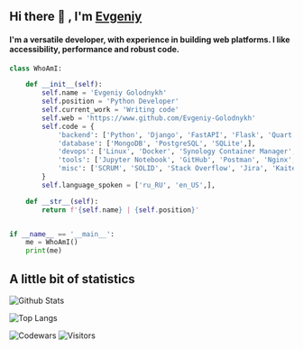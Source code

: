 ## Hi there 👋 , I'm [Evgeniy](https://www.github.com/Evgeniy-Golodnykh)

#### I'm a versatile developer, with experience in building web platforms. I like accessibility, performance and robust code.

```python
class WhoAmI:

    def __init__(self):
        self.name = 'Evgeniy Golodnykh'
        self.position = 'Python Developer'
        self.current_work = 'Writing code'
        self.web = 'https://www.github.com/Evgeniy-Golodnykh'
        self.code = {
            'backend': ['Python', 'Django', 'FastAPI', 'Flask', 'Quart',],
            'database': ['MongoDB', 'PostgreSQL', 'SQLite',],
            'devops': ['Linux', 'Docker', 'Synology Container Manager', 'GitHub Actions', 'Grafana',],
            'tools': ['Jupyter Notebook', 'GitHub', 'Postman', 'Nginx', 'Synology Virtual Machine Manager',],
            'misc': ['SCRUM', 'SOLID', 'Stack Overflow', 'Jira', 'Kaiten', 'Notion', 'ChatGPT',],
        }
        self.language_spoken = ['ru_RU', 'en_US',],

    def __str__(self):
        return f'{self.name} | {self.position}'


if __name__ == '__main__':
    me = WhoAmI()
    print(me)
```

## A little bit of statistics
![Github Stats](https://github-readme-stats.vercel.app/api?username=Evgeniy-Golodnykh&show_icons=true&theme=dark&hide_border=true&hide=stars&rank_icon=github&bg_color=303133&title_color=dedede&text_color=a0a0a0&custom_title=Github+Stats&text_bold=false&icon_color=feb000&ring_color=feb000&card_width=437)
>
![Top Langs](https://github-readme-stats.vercel.app/api/top-langs/?username=Evgeniy-Golodnykh&layout=compact&theme=dark&hide_border=true&bg_color=303133&title_color=dedede&text_color=a0a0a0&hide=mako&custom_title=Top+Languages&card_width=437)
>
![Codewars](https://www.codewars.com/users/Evgeniy-Golodnykh/badges/small) ![Visitors](https://komarev.com/ghpvc/?username=evgeniy-golodnykh&label=Visitors&color=1d1d1f&abbreviated=true&base=1111)
